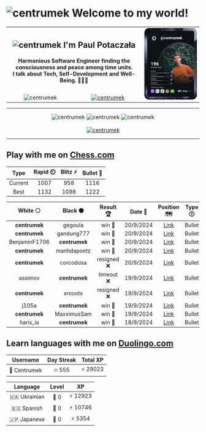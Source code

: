 <h1>
  <img
    src="https://emojis.slackmojis.com/emojis/images/1531849430/4246/blob-sunglasses.gif"
    width="30"
    alt="centrumek"
  />
  Welcome to my world!
</h1>

<table>
  <tbody>
    <tr>
      <td align="center" width="70%" colspan="2">
        <h2>
          <img
            src="https://raw.githubusercontent.com/MartinHeinz/MartinHeinz/master/wave.gif"
            width="30px"
            alt="centrumek"
          />
          I'm Paul Potaczała
        </h2>
        <h4>
          Harmonious Software Engineer finding the consciousness and peace among time units.
          <br/>
          I talk about Tech, Self-Development and Well-Being. 🌿🧘🚀
        </h4>
      </td>
      <td width="30%" rowspan="2">
        <a href="https://app.daily.dev/centrumek">
          <img
            src="./devcard.svg"
            alt="centrumek"
          />
        </a>
      </td>
    </tr>
    <tr align="center">
      <td>
        <img
          src="https://komarev.com/ghpvc/?username=centrumek&label=visitors&color=0e75b6&style=flat"
          alt="centrumek"
        >
      </td>
      <td>
        <a href="https://stackoverflow.com/users/14496012/centrumek">
          <img
            src="https://stackoverflow.com/users/flair/14496012.png?theme=dark"
            alt="centrumek"
          >
        </a>
      </td>
    </tr>
  </tbody>
</table>

---
<div align="center">
  <img 
    src="https://github-readme-stats.vercel.app/api?username=centrumek&show_icons=true&count_private=true&theme=dark&hide_border=true&hide=issues,contribs&bg_color=00000000"
    alt="centrumek"
  />
  <img
    src="https://github-readme-stats.vercel.app/api/top-langs/?username=centrumek&layout=compact&hide_border=true&theme=dark&bg_color=00000000&langs_count=6&exclude_repo=air-statistic-app"
    alt="centrumek"
  />
  <img 
    src="https://github-readme-streak-stats.herokuapp.com?user=centrumek&theme=dark&hide_border=true&background=FFFFFF00"
    alt="centrumek"
  />
  <br/>
  <br/>
  <a href="https://www.buymeacoffee.com/centrumek">
    <img
      src="https://cdn.buymeacoffee.com/buttons/v2/default-orange.png"
      height="50"
      width="210"
      alt="centrumek"
    />
  </a>
</div>

---

## Play with me on [Chess.com](https://www.chess.com/member/centrumek)

<div align="center">
<!--START_SECTION:chessStats-->
<!-- Automatically generated with https://github.com/Balastrong/chess-stats-action -->

| Type | Rapid ⏲️ | Blitz ⚡ | Bullet 🔫 |
|:---:|:---:|:---:|:---:|
| Current | 1007 | 958 | 1116 |
| Best | 1132 | 1098 | 1222 |

| White ⚪ | Black ⚫ | Result 🏆 | Date 📅 | Position 🗺️ | Type 🕕 |
|:---:|:---:|:---:|:---:|:---:|:---:|
| **centrumek** | gegoula | win 🥇 | 20/9/2024 | <a href="http://www.ee.unb.ca/cgi-bin/tervo/fen.pl?select=1k6/1p1r2Q1/p1Np4/8/1P2B1p1/P5P1/7P/3R2K1 b - -">Link</a> | Bullet |
| **centrumek** | gandung777 | win 🥇 | 20/9/2024 | <a href="http://www.ee.unb.ca/cgi-bin/tervo/fen.pl?select=r4rk1/p4pp1/1p1p1b1p/1Pp1p3/P1P1P2P/2BPKB2/8/RN5R b - -">Link</a> | Bullet |
| BenjaminF1706 | **centrumek** | win 🥇 | 20/9/2024 | <a href="http://www.ee.unb.ca/cgi-bin/tervo/fen.pl?select=6n1/1b6/1B4k1/p2r1p2/1bp5/5PK1/PP6/8 w - -">Link</a> | Bullet |
| **centrumek** | manhdapoetz | win 🥇 | 20/9/2024 | <a href="http://www.ee.unb.ca/cgi-bin/tervo/fen.pl?select=8/8/Q2R4/1p1P4/2PpB3/3Pk2P/7K/8 b - -">Link</a> | Bullet |
| **centrumek** | corcodusa | resigned ❌ | 20/9/2024 | <a href="http://www.ee.unb.ca/cgi-bin/tervo/fen.pl?select=3k4/5p2/4r3/3K4/8/8/8/3q4 w - -">Link</a> | Bullet |
| assimov | **centrumek** | timeout ❌ | 19/9/2024 | <a href="http://www.ee.unb.ca/cgi-bin/tervo/fen.pl?select=4Q1k1/pp6/2p4q/8/2PP2pp/7P/PP3PP1/6K1 b - -">Link</a> | Bullet |
| **centrumek** | xroootx | resigned ❌ | 19/9/2024 | <a href="http://www.ee.unb.ca/cgi-bin/tervo/fen.pl?select=rn1bk3/1p1b2p1/3p4/p2P4/P2KPpP1/1P1P4/4q3/8 w q -">Link</a> | Bullet |
| j105a | **centrumek** | win 🥇 | 19/9/2024 | <a href="http://www.ee.unb.ca/cgi-bin/tervo/fen.pl?select=8/p1k5/2p5/3pP2p/2qP1P2/2P5/1P6/2Kb2R1 w - -">Link</a> | Bullet |
| **centrumek** | MaxximusSam | win 🥇 | 19/9/2024 | <a href="http://www.ee.unb.ca/cgi-bin/tervo/fen.pl?select=8/3bk3/3p1p1p/2pPpPpP/pr2P1P1/2N5/3K2B1/R7 b - -">Link</a> | Bullet |
| haris_ia | **centrumek** | win 🥇 | 18/9/2024 | <a href="http://www.ee.unb.ca/cgi-bin/tervo/fen.pl?select=4k3/8/5b2/5r2/5pKP/3p4/5P2/8 w - -">Link</a> | Bullet |

<!--END_SECTION:chessStats-->
</div>

## Learn languages with me on [Duolingo.com](https://www.duolingo.com/profile/Centrumek)

<div align="center">
<!--START_SECTION:duolingoStats-->
<!-- Automatically generated with https://github.com/centrumek/duolingo-readme-stats-->

| Username | Day Streak | Total XP |
|:---:|:---:|:---:|
| 👤 Centrumek | 🔥 555 | ⚡ 29023 |

| Language | Level | XP |
|:---:|:---:|:---:|
| 🇺🇦 Ukrainian | 👑 0 | ⚡ 12923 |
| 🇪🇸 Spanish | 👑 0 | ⚡ 10746 |
| 🇯🇵 Japanese | 👑 0 | ⚡ 5354 |

<!--END_SECTION:duolingoStats-->
</div>
<!--
**centrumek/centrumek** is a ✨ _special_ ✨ repository because its `README.md` (this file) appears on your GitHub profile.

Here are some ideas to get you started:

- 🔭 I’m currently working on ...
- 🌱 I’m currently learning ...
- 👯 I’m looking to collaborate on ...
- 🤔 I’m looking for help with ...
- 💬 Ask me about ...
- 📫 How to reach me: ...
- 😄 Pronouns: ...
- ⚡ Fun fact: ...
-->
